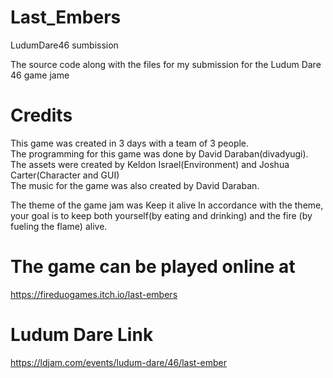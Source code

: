 # Last_Embers
LudumDare46 sumbission

The source code along with the files for my submission for the Ludum Dare 46 game jame

# Credits
This game was created in 3 days with a team of 3 people.<br/>
The programming for this  game was done by David Daraban(divadyugi).<br/>
The assets were created by Keldon Israel(Environment) and Joshua Carter(Character and GUI)<br/>
The music for the game was also created by David Daraban.<br/>

The theme of the game jam was Keep it alive
In accordance with the theme, your goal is to keep both yourself(by eating and drinking) and the fire (by fueling the flame) alive.

# The game can be played online at
https://fireduogames.itch.io/last-embers

# Ludum Dare Link
https://ldjam.com/events/ludum-dare/46/last-ember
